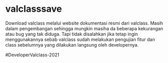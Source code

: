 # valclasssave

Download valclass melalui website dokumentasi resmi dari valclass.
Masih dalam pengembangan sehingga mungkin masiha da beberapa kekurangan atau bug yang tak diduga.
Tapi tidak disalahkan jika tetap ingin menggunakannya sebab valclass sudah melakukan pengujian fitur dan class sebelumnya yang dilakukan langsung
oleh developernya.

#DeveloperValclass-2021
